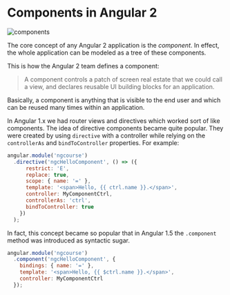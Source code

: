# Components in Angular 2

![components](../../img/components.jpg)

The core concept of any Angular 2 application is the *component*. In effect, the whole application can be modeled as a tree of these components.

This is how the Angular 2 team defines a component:

> A component controls a patch of screen real estate that we could call a view, and declares reusable UI building blocks for an application.

Basically, a component is anything that is visible to the end user and which can be reused many times within an application.

In Angular 1.x we had router views and directives which worked sort of like components. The idea of directive components became quite popular. They were created by using `directive` with a controller while relying on the `controllerAs` and `bindToController` properties. For example:

```js
angular.module('ngcourse')
  .directive('ngcHelloComponent', () => ({
      restrict: 'E',
      replace: true,
      scope: { name: '=' },
      template: '<span>Hello, {{ ctrl.name }}.</span>',
      controller: MyComponentCtrl,
      controllerAs: 'ctrl',
      bindToController: true
    })
  );
```

In fact, this concept became so popular that in Angular 1.5 the `.component` method was introduced as syntactic sugar.

```js
angular.module('ngcourse')
  .component('ngcHelloComponent', {
    bindings: { name: '=' },
    template: '<span>Hello, {{ $ctrl.name }}.</span>',
    controller: MyComponentCtrl
  });
```
